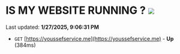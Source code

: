 # IS MY WEBSITE RUNNING ? [![](https://img.shields.io/static/v1?label=Sponsor&message=%E2%9D%A4&logo=GitHub&color=%23fe8e86)](https://github.com/sponsors/Youssef-Lehmam)

Last updated: **1/27/2025, 9:06:31 PM**

- `GET` [https://youssefservice.me](https://youssefservice.me) - **Up** (384ms)
